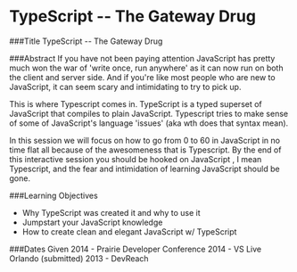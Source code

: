 TypeScript -- The Gateway Drug
==============
###Title
TypeScript -- The Gateway Drug

###Abstract
If you have not been paying attention JavaScript has pretty much won the war of 'write once, run anywhere' as it can now run on both the client and server side.  And if you're like most people who are new to JavaScript, it can seem scary and intimidating to try to pick up.
    
This is where Typescript comes in. TypeScript is a typed superset of JavaScript that compiles to plain JavaScript.  Typescript tries to make sense of some of JavaScript's language 'issues' (aka wth does that syntax mean).  
	
In this session we will focus on how to go from 0 to 60 in JavaScript in no time flat all because of the awesomeness that is Typescript. By the end of this interactive session you should be hooked on JavaScript , I mean Typescript, and the fear and intimidation of learning JavaScript should be gone.

###Learning Objectives
- Why TypeScript was created it and why to use it
- Jumpstart your JavaScript knowledge 
- How to create clean and elegant JavaScript w/ TypeScript

###Dates Given
2014 - Prairie Developer Conference
2014 - VS Live Orlando (submitted)
2013 - DevReach 
